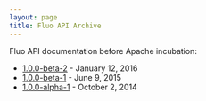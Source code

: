 ```yaml
---
layout: page
title: Fluo API Archive
---
```


Fluo API documentation before Apache incubation:

* [1.0.0-beta-2][fluo-b2] - January 12, 2016
* [1.0.0-beta-1][fluo-b1] - June 9, 2015
* [1.0.0-alpha-1][fluo-a1] - October 2, 2014

[fluo-b2]: /apidocs/fluo/1.0.0-beta-2/
[fluo-b1]: /apidocs/fluo/1.0.0-beta-1/
[fluo-a1]: /apidocs/fluo/1.0.0-alpha-1/
